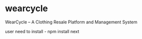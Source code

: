 # wearcycle
WearCycle – A Clothing Resale Platform and Management System 

user need to install - npm install next

